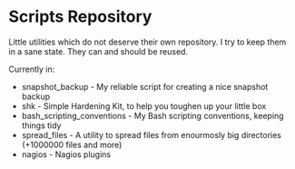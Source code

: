 # Scripts Repository

Little utilities which do not deserve their own repository. I try to keep them
in a sane state. They can and should be reused.

Currently in:
 * snapshot_backup - My reliable script for creating a nice snapshot backup
 * shk - Simple Hardening Kit, to help you toughen up your little box
 * bash_scripting_conventions - My Bash scripting conventions, keeping things tidy
 * spread_files - A utility to spread files from enourmosly big directories (+1000000 files and more)
 * nagios - Nagios plugins
